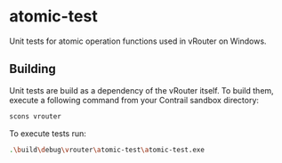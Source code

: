 atomic-test
===========

Unit tests for atomic operation functions used in vRouter on Windows.

## Building

Unit tests are build as a dependency of the vRouter itself.
To build them, execute a following command from your Contrail sandbox directory:

```bash
scons vrouter
```

To execute tests run:

```bash
.\build\debug\vrouter\atomic-test\atomic-test.exe
```
